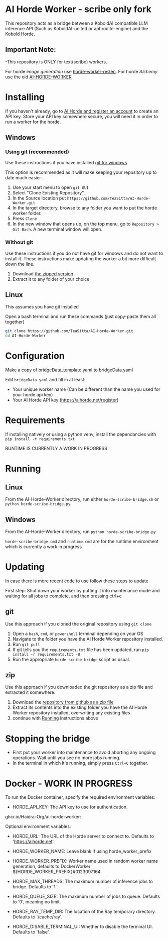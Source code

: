 # AI Horde Worker - scribe only fork
This repository acts as a bridge between a KoboldAI compatible LLM inference API (Such as KoboldAI-united or aphrodite-engine) and the Kobold Horde.

## Important Note:
-This repository is ONLY for text(scribe) workers.

For horde *image generation* use [horde-worker-reGen](https://github.com/Haidra-Org/horde-worker-reGen).
For horde *Alchemy* use the old [AI-HORDE-WORKER](https://github.com/Haidra-Org/AI-Horde-Worker)


# Installing

If you haven't already, go to [AI Horde and register an account](https://aihorde.net/register) to create an API key. Store your API key somewhere secure, you will need it in order to run a worker for the horde.

## Windows

### Using git (recommended)

Use these instructions if you have installed [git for windows](https://gitforwindows.org/).

This option is recommended as it will make keeping your repository up to date much easier.

1. Use your start menu to open `git GUI`
1. Select "Clone Existing Repository".
1. In the Source location put `https://github.com/TeaSitta/AI-Horde-Worker.git`
1. In the target directory, browse to any folder you want to put the horde worker folder.
1. Press `Clone`
1. In the new window that opens up, on the top menu, go to `Repository > Git Bash`. A new terminal window will open.


### Without git

Use these instructions if you do not have git for windows and do not want to install it. These instructions make updating the worker a bit more difficult down the line.

1. Download [the zipped version](https://github.com/TeaSitta/AI-Horde-Worker/archive/refs/heads/main.zip)
1. Extract it to any folder of your choice


## Linux

This assumes you have git installed

Open a bash terminal and run these commands (just copy-paste them all together)

```bash
git clone https://github.com/TeaSitta/AI-Horde-Worker.git
cd AI-Horde-Worker
```

# Configuration
Make a copy of bridgeData_template.yaml to bridgeData.yaml

Edit `bridgeData.yaml` and fill in at least:
   * Your unique worker name (Can be different than the name you used for your horde api key)
   * Your AI Horde API key (https://aihorde.net/register)


# Requirements
If installing natively or using a python venv, install the dependancies with `pip install -r requirements.txt`

RUNTIME IS CURRENTLY A WORK IN PROGRESS

# Running

## Linux
From the AI-Horde-Worker directory, run either `horde-scribe-bridge.sh` or `python horde-scribe-bridge.py`

## Windows
From the AI-Horde-Worker directory, run `python horde-scribe-bridge.py` 

`horde-scribe-bridge.cmd` and `runtime.cmd` are for the runtime environment which is currently a work in progress


# Updating

In case there is more recent code to use follow these steps to update

First step: Shut down your worker by putting it into maintenance mode and waiting for all jobs to complete, and then pressing ctrl+c

## git

Use this approach if you cloned the original repository using `git clone`

1. Open a `bash`, `cmd`, or `powershell` terminal depending on your OS
1. Navigate to the folder you have the AI Horde Worker repository installed.
1. Run `git pull`
1. If git tells you the `requirements.txt` file has been updated, run `pip install -r requirements.txt -U`
1. Run the appropriate `horde-scribe-bridge` script as usual.

## zip

Use this approach if you downloaded the git repository as a zip file and extracted it somewhere.

1. Download the [repository from github as a zip file](https://github.com/TeaSitta/AI-Horde-Worker/archive/refs/heads/main.zip)
1. Extract its contents into the existing folder you have the AI Horde Worker repository installed, overwriting any existing files
1. continue with [Running](#running) instructions above


# Stopping the bridge

* First put your worker into maintenance to avoid aborting any ongoing operations. Wait until you see no more jobs running.
* In the terminal in which it's running, simply press `Ctrl+C` together.


# Docker - WORK IN PROGRESS

To run the Docker container, specify the required environment variables:

- HORDE_API_KEY: The API key to use for authentication.

ghcr.io/Haidra-Org/ai-horde-worker:<insert release tag here>

Optional environment variables:

- HORDE_URL: The URL of the Horde server to connect to. Defaults to 'https://aihorde.net'.
- HORDE_WORKER_NAME: Leave blank if using horde_worker_prefix
- HORDE_WORKER_PREFIX: Worker name used in random worker name generation, defaults to DockerWorker ${HORDE_WORKER_PREFIX}#0123097164
- HORDE_MAX_THREADS: The maximum number of inference jobs to bridge. Defaults to '1'.
- HORDE_QUEUE_SIZE: The maximum number of jobs to queue. Defaults to '0', meaning no limit.

- HORDE_RAY_TEMP_DIR: The location of the Ray temporary directory. Defaults to '/cache/ray'.
- HORDE_DISABLE_TERMINAL_UI: Whether to disable the terminal UI. Defaults to 'false'.
